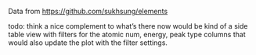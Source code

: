 Data from https://github.com/sukhsung/elements

todo:  think a nice complement to what’s there now would be kind of a side table view with filters for the atomic num, energy, peak type columns that would also update the plot with the filter settings. 
